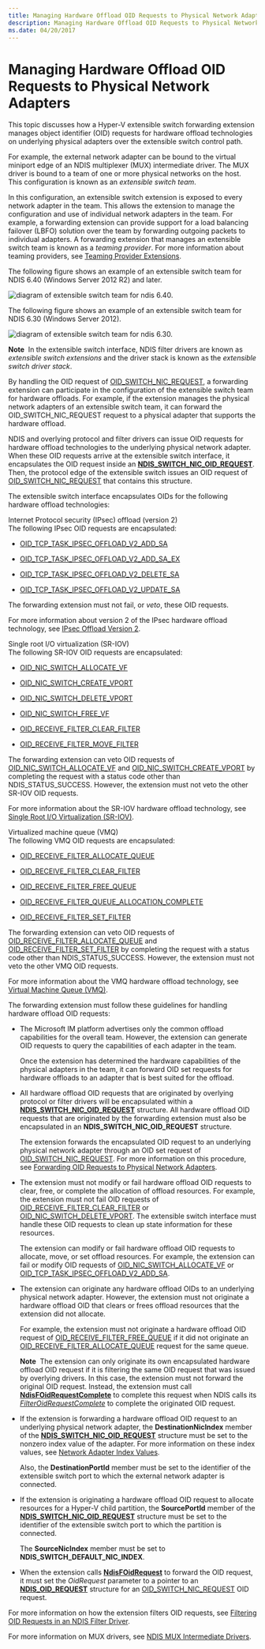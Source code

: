 ```yaml
---
title: Managing Hardware Offload OID Requests to Physical Network Adapters
description: Managing Hardware Offload OID Requests to Physical Network Adapters
ms.date: 04/20/2017
---
```


# Managing Hardware Offload OID Requests to Physical Network Adapters


This topic discusses how a Hyper-V extensible switch forwarding extension manages object identifier (OID) requests for hardware offload technologies on underlying physical adapters over the extensible switch control path.

For example, the external network adapter can be bound to the virtual miniport edge of an NDIS multiplexer (MUX) intermediate driver. The MUX driver is bound to a team of one or more physical networks on the host. This configuration is known as an *extensible switch team*.

In this configuration, an extensible switch extension is exposed to every network adapter in the team. This allows the extension to manage the configuration and use of individual network adapters in the team. For example, a forwarding extension can provide support for a load balancing failover (LBFO) solution over the team by forwarding outgoing packets to individual adapters. A forwarding extension that manages an extensible switch team is known as a *teaming provider*. For more information about teaming providers, see [Teaming Provider Extensions](teaming-provider-extensions.md).

The following figure shows an example of an extensible switch team for NDIS 6.40 (Windows Server 2012 R2) and later.

![diagram of extensible switch team for ndis 6.40.](images/vswitch-oid-controlpath2-ndis640.png)

The following figure shows an example of an extensible switch team for NDIS 6.30 (Windows Server 2012).

![diagram of extensible switch team for ndis 6.30.](images/vswitch-oid-controlpath2.png)

**Note**  In the extensible switch interface, NDIS filter drivers are known as *extensible switch extensions* and the driver stack is known as the *extensible switch driver stack*.

 

By handling the OID request of [OID\_SWITCH\_NIC\_REQUEST](./oid-switch-nic-request.md), a forwarding extension can participate in the configuration of the extensible switch team for hardware offloads. For example, if the extension manages the physical network adapters of an extensible switch team, it can forward the OID\_SWITCH\_NIC\_REQUEST request to a physical adapter that supports the hardware offload.

NDIS and overlying protocol and filter drivers can issue OID requests for hardware offload technologies to the underlying physical network adapter. When these OID requests arrive at the extensible switch interface, it encapsulates the OID request inside an [**NDIS\_SWITCH\_NIC\_OID\_REQUEST**](/windows-hardware/drivers/ddi/ntddndis/ns-ntddndis-_ndis_switch_nic_oid_request). Then, the protocol edge of the extensible switch issues an OID request of [OID\_SWITCH\_NIC\_REQUEST](./oid-switch-nic-request.md) that contains this structure.

The extensible switch interface encapsulates OIDs for the following hardware offload technologies:

<a href="" id="internet-protocol-security--ipsec--offload--version-2-"></a>Internet Protocol security (IPsec) offload (version 2)  
The following IPsec OID requests are encapsulated:

-   [OID\_TCP\_TASK\_IPSEC\_OFFLOAD\_V2\_ADD\_SA](./oid-tcp-task-ipsec-offload-v2-add-sa.md)

-   [OID\_TCP\_TASK\_IPSEC\_OFFLOAD\_V2\_ADD\_SA\_EX](./oid-tcp-task-ipsec-offload-v2-add-sa-ex.md)

-   [OID\_TCP\_TASK\_IPSEC\_OFFLOAD\_V2\_DELETE\_SA](./oid-tcp-task-ipsec-offload-v2-delete-sa.md)

-   [OID\_TCP\_TASK\_IPSEC\_OFFLOAD\_V2\_UPDATE\_SA](./oid-tcp-task-ipsec-offload-v2-update-sa.md)

The forwarding extension must not fail, or *veto*, these OID requests.

For more information about version 2 of the IPsec hardware offload technology, see [IPsec Offload Version 2](./introduction-to-ipsec-offload-version-2.md).

<a href="" id="single-root-i-o-virtualization--sr-iov-"></a>Single root I/O virtualization (SR-IOV)  
The following SR-IOV OID requests are encapsulated:

-   [OID\_NIC\_SWITCH\_ALLOCATE\_VF](./oid-nic-switch-allocate-vf.md)

-   [OID\_NIC\_SWITCH\_CREATE\_VPORT](./oid-nic-switch-create-vport.md)

-   [OID\_NIC\_SWITCH\_DELETE\_VPORT](./oid-nic-switch-delete-vport.md)

-   [OID\_NIC\_SWITCH\_FREE\_VF](./oid-nic-switch-free-vf.md)

-   [OID\_RECEIVE\_FILTER\_CLEAR\_FILTER](./oid-receive-filter-clear-filter.md)

-   [OID\_RECEIVE\_FILTER\_MOVE\_FILTER](./oid-receive-filter-move-filter.md)

The forwarding extension can veto OID requests of [OID\_NIC\_SWITCH\_ALLOCATE\_VF](./oid-nic-switch-allocate-vf.md) and [OID\_NIC\_SWITCH\_CREATE\_VPORT](./oid-nic-switch-create-vport.md) by completing the request with a status code other than NDIS\_STATUS\_SUCCESS. However, the extension must not veto the other SR-IOV OID requests.

For more information about the SR-IOV hardware offload technology, see [Single Root I/O Virtualization (SR-IOV)](single-root-i-o-virtualization--sr-iov-.md).

<a href="" id="virtualized-machine-queue--vmq-"></a>Virtualized machine queue (VMQ)  
The following VMQ OID requests are encapsulated:

-   [OID\_RECEIVE\_FILTER\_ALLOCATE\_QUEUE](./oid-receive-filter-allocate-queue.md)

-   [OID\_RECEIVE\_FILTER\_CLEAR\_FILTER](./oid-receive-filter-clear-filter.md)

-   [OID\_RECEIVE\_FILTER\_FREE\_QUEUE](./oid-receive-filter-free-queue.md)

-   [OID\_RECEIVE\_FILTER\_QUEUE\_ALLOCATION\_COMPLETE](./oid-receive-filter-queue-allocation-complete.md)

-   [OID\_RECEIVE\_FILTER\_SET\_FILTER](./oid-receive-filter-set-filter.md)

The forwarding extension can veto OID requests of [OID\_RECEIVE\_FILTER\_ALLOCATE\_QUEUE](./oid-receive-filter-allocate-queue.md) and [OID\_RECEIVE\_FILTER\_SET\_FILTER](./oid-receive-filter-set-filter.md) by completing the request with a status code other than NDIS\_STATUS\_SUCCESS. However, the extension must not veto the other VMQ OID requests.

For more information about the VMQ hardware offload technology, see [Virtual Machine Queue (VMQ)](virtual-machine-queue-architecture.md).

The forwarding extension must follow these guidelines for handling hardware offload OID requests:

-   The Microsoft IM platform advertises only the common offload capabilities for the overall team. However, the extension can generate OID requests to query the capabilities of each adapter in the team.

    Once the extension has determined the hardware capabilities of the physical adapters in the team, it can forward OID set requests for hardware offloads to an adapter that is best suited for the offload.

-   All hardware offload OID requests that are originated by overlying protocol or filter drivers will be encapsulated within a [**NDIS\_SWITCH\_NIC\_OID\_REQUEST**](/windows-hardware/drivers/ddi/ntddndis/ns-ntddndis-_ndis_switch_nic_oid_request) structure. All hardware offload OID requests that are originated by the forwarding extension must also be encapsulated in an **NDIS\_SWITCH\_NIC\_OID\_REQUEST** structure.

    The extension forwards the encapsulated OID request to an underlying physical network adapter through an OID set request of [OID\_SWITCH\_NIC\_REQUEST](./oid-switch-nic-request.md). For more information on this procedure, see [Forwarding OID Requests to Physical Network Adapters](forwarding-oid-requests-to-physical-network-adapters.md).

-   The extension must not modify or fail hardware offload OID requests to clear, free, or complete the allocation of offload resources. For example, the extension must not fail OID requests of [OID\_RECEIVE\_FILTER\_CLEAR\_FILTER](./oid-receive-filter-clear-filter.md) or [OID\_NIC\_SWITCH\_DELETE\_VPORT](./oid-nic-switch-delete-vport.md). The extensible switch interface must handle these OID requests to clean up state information for these resources.

    The extension can modify or fail hardware offload OID requests to allocate, move, or set offload resources. For example, the extension can fail or modify OID requests of [OID\_NIC\_SWITCH\_ALLOCATE\_VF](./oid-nic-switch-allocate-vf.md) or [OID\_TCP\_TASK\_IPSEC\_OFFLOAD\_V2\_ADD\_SA](./oid-tcp-task-ipsec-offload-v2-add-sa.md).

-   The extension can originate any hardware offload OIDs to an underlying physical network adapter. However, the extension must not originate a hardware offload OID that clears or frees offload resources that the extension did not allocate.

    For example, the extension must not originate a hardware offload OID request of [OID\_RECEIVE\_FILTER\_FREE\_QUEUE](./oid-receive-filter-free-queue.md) if it did not originate an [OID\_RECEIVE\_FILTER\_ALLOCATE\_QUEUE](./oid-receive-filter-allocate-queue.md) request for the same queue.

    **Note**  The extension can only originate its own encapsulated hardware offload OID request if it is filtering the same OID request that was issued by overlying drivers. In this case, the extension must not forward the original OID request. Instead, the extension must call [**NdisFOidRequestComplete**](/windows-hardware/drivers/ddi/ndis/nf-ndis-ndisfoidrequestcomplete) to complete this request when NDIS calls its [*FilterOidRequestComplete*](/windows-hardware/drivers/ddi/ndis/nc-ndis-filter_oid_request_complete) to complete the originated OID request.

     

-   If the extension is forwarding a hardware offload OID request to an underlying physical network adapter, the **DestinationNicIndex** member of the [**NDIS\_SWITCH\_NIC\_OID\_REQUEST**](/windows-hardware/drivers/ddi/ntddndis/ns-ntddndis-_ndis_switch_nic_oid_request) structure must be set to the nonzero index value of the adapter. For more information on these index values, see [Network Adapter Index Values](network-adapter-index-values.md).

    Also, the **DestinationPortId** member must be set to the identifier of the extensible switch port to which the external network adapter is connected.

-   If the extension is originating a hardware offload OID request to allocate resources for a Hyper-V child partition, the **SourcePortId** member of the [**NDIS\_SWITCH\_NIC\_OID\_REQUEST**](/windows-hardware/drivers/ddi/ntddndis/ns-ntddndis-_ndis_switch_nic_oid_request) structure must be set to the identifier of the extensible switch port to which the partition is connected.

    The **SourceNicIndex** member must be set to **NDIS\_SWITCH\_DEFAULT\_NIC\_INDEX**.

-   When the extension calls [**NdisFOidRequest**](/windows-hardware/drivers/ddi/ndis/nf-ndis-ndisfoidrequest) to forward the OID request, it must set the *OidRequest* parameter to a pointer to an [**NDIS\_OID\_REQUEST**](/windows-hardware/drivers/ddi/oidrequest/ns-oidrequest-ndis_oid_request) structure for an [OID\_SWITCH\_NIC\_REQUEST](./oid-switch-nic-request.md) OID request.

For more information on how the extension filters OID requests, see [Filtering OID Requests in an NDIS Filter Driver](filtering-oid-requests-in-an-ndis-filter-driver.md).

For more information on MUX drivers, see [NDIS MUX Intermediate Drivers](ndis-mux-intermediate-drivers.md).

 


